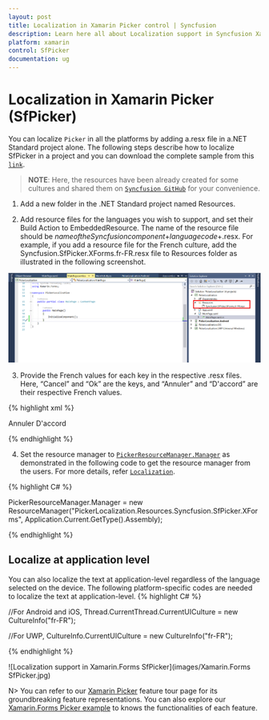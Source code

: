 ```yaml
---
layout: post
title: Localization in Xamarin Picker control | Syncfusion
description: Learn here all about Localization support in Syncfusion Xamarin Picker (SfPicker) control, its elements and more.
platform: xamarin
control: SfPicker
documentation: ug
---
```


# Localization in Xamarin Picker (SfPicker)

You can localize `Picker` in all the platforms by adding a.resx file in a.NET Standard project alone. The following steps describe how to localize SfPicker in a project and you can download the complete sample from this [`link`](https://github.com/SyncfusionExamples/picker-localization).

> **NOTE**: Here, the resources have been already created for some cultures and shared them on [`Syncfusion GitHub`](https://github.com/syncfusion/xamarin-localized-texts) for your convenience.

1. Add a new folder in the .NET Standard project named Resources.

2. Add resource files for the languages you wish to support, and set their Build Action to EmbeddedResource. The name of the resource file should be $name of the Syncfusion component$+$language code$+.resx. For example, if you add a resource file for the French culture, add the Syncfusion.SfPicker.XForms.fr-FR.resx file to Resources folder as illustrated in the following screenshot.

![Localization support in Xamarin.Forms Picker](images/PickerLocalization.png)

3. Provide the French values for each key in the respective .resx files. Here, “Cancel” and “Ok” are the keys, and “Annuler” and “D'accord” are their respective French values.

{% highlight xml %}

<data name="Cancel" xml:space="preserve">
  <value>Annuler</value>
</data>
<data name="Ok" xml:space="preserve">
  <value>D'accord</value>
</data>  

{% endhighlight %} 

4. Set the resource manager to [`PickerResourceManager.Manager`](https://help.syncfusion.com/cr/xamarin/Syncfusion.SfPicker.XForms.PickerResourceManager.html#Syncfusion_SfPicker_XForms_PickerResourceManager_Manager) as demonstrated in the following code to get the resource manager from the users. For more details, refer [`Localization`](https://blog.syncfusion.com/post/localization-made-easy-for-syncfusion-xamarin-forms-components.aspx).

{% highlight C# %}

 PickerResourceManager.Manager = new ResourceManager("PickerLocalization.Resources.Syncfusion.SfPicker.XForms", Application.Current.GetType().Assembly);

{% endhighlight %} 

## Localize at application level

You can also localize the text at application-level regardless of the language selected on the device. The following platform-specific codes are needed to localize the text at application-level.
{% highlight C# %}

//For Android and iOS,
Thread.CurrentThread.CurrentUICulture = new CultureInfo("fr-FR");

//For UWP,
CultureInfo.CurrentUICulture = new CultureInfo("fr-FR");

{% endhighlight %} 

![Localization support in Xamarin.Forms SfPicker](images/Xamarin.Forms SfPicker.jpg)

N> You can refer to our [Xamarin Picker](https://www.syncfusion.com/xamarin-ui-controls/xamarin-picker) feature tour page for its groundbreaking feature representations. You can also explore our [Xamarin.Forms Picker example](https://github.com/syncfusion/xamarin-demos/tree/master/Forms/Picker) to knows the functionalities of each feature.